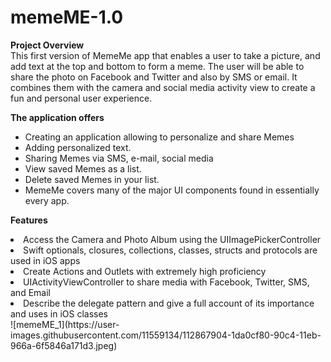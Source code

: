 # memeME-1.0
**Project Overview** <br />
This first version of MemeMe app that enables a user to take a picture, and add text at the top and bottom to form a meme. The user will be able to share the photo on Facebook and Twitter and also by SMS or email. It combines them with the camera and social media activity view to create a fun and personal user experience.

**The application offers** <br />
<ul>
  <li>Creating an application allowing to personalize and share Memes</li>
  <li>Adding personalized text.</li>
  <li>Sharing Memes via SMS, e-mail, social media</li>
  <li>View saved Memes as a list.</li>
  <li>Delete saved Memes in your list.</li>
  <li>MemeMe covers many of the major UI components found in essentially every app.</li>
</ul>

**Features** <br />
  <li>Access the Camera and Photo Album using the UIImagePickerController</li>
  <li>Swift optionals, closures, collections, classes, structs and protocols are used in iOS apps</li>
  <li>Create Actions and Outlets with extremely high proficiency</li>
  <li>UIActivityViewController to share media with Facebook, Twitter, SMS, and Email</li>
  <li>Describe the delegate pattern and give a full account of its importance and uses in iOS classes</li>
</ul>
![memeME_1](https://user-images.githubusercontent.com/11559134/112867904-1da0cf80-90c4-11eb-966a-6f5846a171d3.jpeg)

